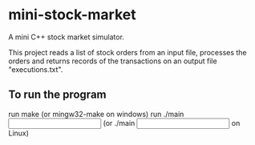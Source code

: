 # mini-stock-market

A mini C++ stock market simulator.

This project reads a list of stock orders from an input file, processes the orders
and returns records of the transactions on an output file "executions.txt".

## To run the program

run make (or mingw32-make on windows)
run ./main <input filename> (or ./main <input filename> on Linux)
